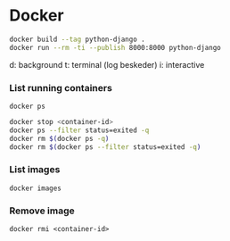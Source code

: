 # Docker

```BASH
docker build --tag python-django .
docker run --rm -ti --publish 8000:8000 python-django
```

d: background
t: terminal (log beskeder)
i: interactive

### List running containers
`docker ps`

```BASH
docker stop <container-id>
docker ps --filter status=exited -q
docker rm $(docker ps -q)
docker rm $(docker ps --filter status=exited -q)
```

### List images
`docker images`

### Remove image
`docker rmi <container-id>`
